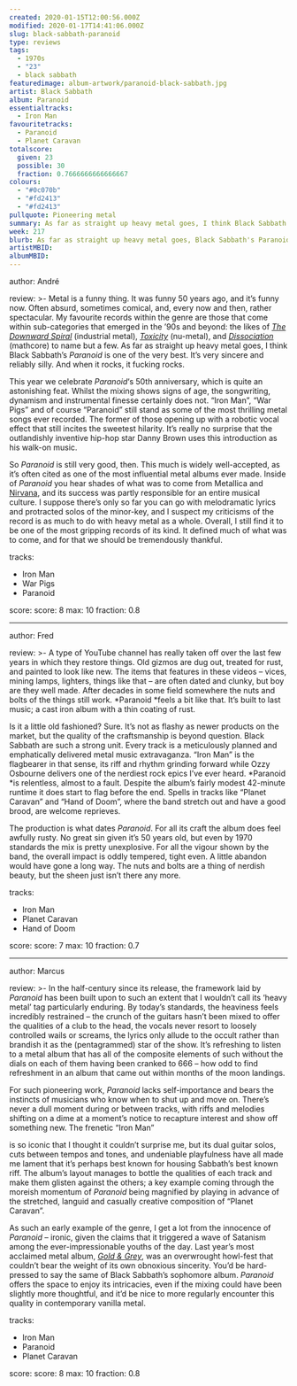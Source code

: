 ```yaml
---
created: 2020-01-15T12:00:56.000Z
modified: 2020-01-17T14:41:06.000Z
slug: black-sabbath-paranoid
type: reviews
tags:
  - 1970s
  - "23"
  - black sabbath
featuredimage: album-artwork/paranoid-black-sabbath.jpg
artist: Black Sabbath
album: Paranoid
essentialtracks:
  - Iron Man
favouritetracks:
  - Paranoid
  - Planet Caravan
totalscore:
  given: 23
  possible: 30
  fraction: 0.7666666666666667
colours:
  - "#0c070b"
  - "#fd2413"
  - "#fd2413"
pullquote: Pioneering metal
summary: As far as straight up heavy metal goes, I think Black Sabbath's Paranoid is one of the very best. It's very sincere and reliably silly. And when it rocks, it fucking rocks.
week: 217
blurb: As far as straight up heavy metal goes, Black Sabbath's Paranoid is one of the very best. It's very sincere and reliably silly.
artistMBID:
albumMBID:
---
```

author: André

review: >-
  Metal is a funny thing. It was funny 50 years ago, and it’s funny now. Often absurd, sometimes comical, and, every now and then, rather spectacular. My favourite records within the genre are those that come within sub-categories that emerged in the ’90s and beyond: the likes of *[The Downward Spiral](<reviews/nine-inch-nails-the-downward-spiral/>)* (industrial metal), [*Toxicity*](<reviews/system-of-a-down-toxicity/>) (nu-metal), and [*Dissociation*](<reviews/the-dillinger-escape-plan-dissociation/>) (mathcore) to name but a few. As far as straight up heavy metal goes, I think Black Sabbath’s *Paranoid* is one of the very best. It’s very sincere and reliably silly. And when it rocks, it fucking rocks.

  This year we celebrate *Paranoid*‘s 50th anniversary, which is quite an astonishing feat. Whilst the mixing shows signs of age, the songwriting, dynamism and instrumental finesse certainly does not. “Iron Man”, “War Pigs” and of course “Paranoid” still stand as some of the most thrilling metal songs ever recorded. The former of those opening up with a robotic vocal effect that still incites the sweetest hilarity. It’s really no surprise that the outlandishly inventive hip-hop star Danny Brown uses this introduction as his walk-on music.

  So *Paranoid* is still very good, then. This much is widely well-accepted, as it’s often cited as one of the most influential metal albums ever made. Inside of *Paranoid* you hear shades of what was to come from Metallica and [Nirvana](<reviews/nirvana-in-utero/>), and its success was partly responsible for an entire musical culture. I suppose there’s only so far you can go with melodramatic lyrics and protracted solos of the minor-key, and I suspect my criticisms of the record is as much to do with heavy metal as a whole. Overall, I still find it to be one of the most gripping records of its kind. It defined much of what was to come, and for that we should be tremendously thankful.

tracks:
  - Iron Man
  - ­­War Pigs
  - ­­Paranoid

score:
  score: 8
  max: 10
  fraction: 0.8

---
author: Fred

review: >-
  A type of YouTube channel has really taken off over the last few years in which they restore things. Old gizmos are dug out, treated for rust, and painted to look like new. The items that features in these videos – vices, mining lamps, lighters, things like that – are often dated and clunky, but boy are they well made. After decades in some field somewhere the nuts and bolts of the things still work. *Paranoid *feels a bit like that. It’s built to last music; a cast iron album with a thin coating of rust.

  Is it a little old fashioned? Sure. It’s not as flashy as newer products on the market, but the quality of the craftsmanship is beyond question. Black Sabbath are such a strong unit. Every track is a meticulously planned and emphatically delivered metal music extravaganza. “Iron Man” is the flagbearer in that sense, its riff and rhythm grinding forward while Ozzy Osbourne delivers one of the nerdiest rock epics I’ve ever heard. *Paranoid *is relentless, almost to a fault. Despite the album’s fairly modest 42-minute runtime it does start to flag before the end. Spells in tracks like “Planet Caravan” and “Hand of Doom”, where the band stretch out and have a good brood, are welcome reprieves.

  The production is what dates *Paranoid*. For all its craft the album does feel awfully rusty. No great sin given it’s 50 years old, but even by 1970 standards the mix is pretty unexplosive. For all the vigour shown by the band, the overall impact is oddly tempered, tight even. A little abandon would have gone a long way. The nuts and bolts are a thing of nerdish beauty, but the sheen just isn’t there any more.

tracks:
  - Iron Man
  - ­­Planet Caravan
  - ­­Hand of Doom

score:
  score: 7
  max: 10
  fraction: 0.7

---
author: Marcus

review: >-
  In the half-century since its release, the framework laid by *Paranoid* has been built upon to such an extent that I wouldn’t call its ‘heavy metal’ tag particularly enduring. By today’s standards, the heaviness feels incredibly restrained – the crunch of the guitars hasn’t been mixed to offer the qualities of a club to the head, the vocals never resort to loosely controlled wails or screams, the lyrics only allude to the occult rather than brandish it as the (pentagrammed) star of the show. It’s refreshing to listen to a metal album that has all of the composite elements of such without the dials on each of them having been cranked to 666 – how odd to find refreshment in an album that came out within months of the moon landings.

  For such pioneering work, *Paranoid* lacks self-importance and bears the instincts of musicians who know when to shut up and move on. There’s never a dull moment during or between tracks, with riffs and melodies shifting on a dime at a moment’s notice to recapture interest and show off something new. The frenetic “Iron Man”

  is so iconic that I thought it couldn’t surprise me, but its dual guitar solos, cuts between tempos and tones, and undeniable playfulness have all made me lament that it’s perhaps best known for housing Sabbath’s best known riff. The album’s layout manages to bottle the qualities of each track and make them glisten against the others; a key example coming through the moreish momentum of *Paranoid* being magnified by playing in advance of the stretched, languid and casually creative composition of “Planet Caravan”.

  As such an early example of the genre, I get a lot from the innocence of *Paranoid* – ironic, given the claims that it triggered a wave of Satanism among the ever-impressionable youths of the day. Last year’s most acclaimed metal album, [*Gold & Grey*](<reviews/baroness-gold-and-grey/>), was an overwrought howl-fest that couldn’t bear the weight of its own obnoxious sincerity. You’d be hard-pressed to say the same of Black Sabbath’s sophomore album. *Paranoid* offers the space to enjoy its intricacies, even if the mixing could have been slightly more thoughtful, and it’d be nice to more regularly encounter this quality in contemporary vanilla metal.

tracks:
  - Iron Man
  - ­­Paranoid
  - ­­Planet Caravan
  
score:
  score: 8
  max: 10
  fraction: 0.8

